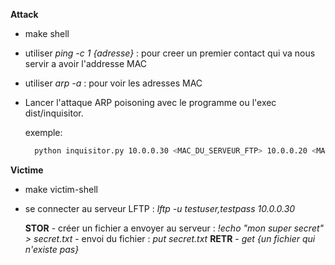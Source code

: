 **Attack**

- make shell
- utiliser *ping -c 1 {adresse}* : pour creer un premier contact qui va nous servir a avoir l'addresse MAC
- utiliser *arp -a* : pour voir les adresses MAC
- Lancer l'attaque ARP poisoning avec le programme ou l'exec dist/inquisitor.

  exemple: 
  ```bash
    python inquisitor.py 10.0.0.30 <MAC_DU_SERVEUR_FTP> 10.0.0.20 <MAC_DE_LA_VICTIME>
  ```

**Victime**

- make victim-shell
- se connecter au serveur LFTP : *lftp -u testuser,testpass 10.0.0.30*

    **STOR**
        - créer un fichier a envoyer au serveur : *!echo "mon super secret" > secret.txt*
        - envoi du fichier : *put secret.txt*
    **RETR**
        - *get {un fichier qui n'existe pas}*